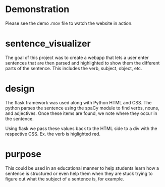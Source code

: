 # Demonstration
Please see the demo .mov file to watch the website in action.

# sentence_visualizer

The goal of this project was to create a webapp that lets a user enter sentences that are then parsed and highlighted to show them the different parts of the sentence. This includes the verb, subject, object, etc. 

# design

The flask framework was used along with Python HTML and CSS. The python parses the sentence using the spaCy module to find verbs, nouns, and adjectives. Once these items are found, we note where they occur in the sentence.

Using flask we pass these values back to the HTML side to a div with the respective CSS. Ex. the verb is higlighted red. 

# purpose

This could be used in an educational manner to help students learn how a sentence is structured or even help them when they are stuck trying to figure out what the subject of a sentence is, for example.
